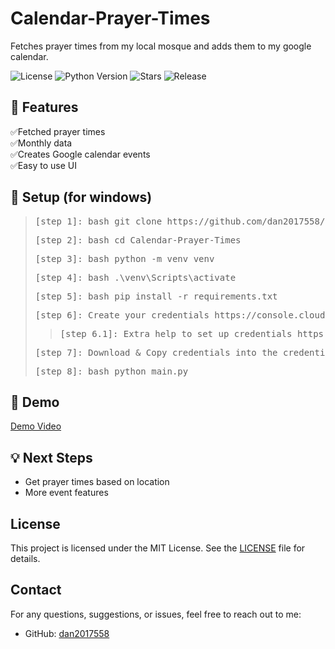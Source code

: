 # Calendar-Prayer-Times

Fetches prayer times from my local mosque and adds them to my google calendar.

![License](https://img.shields.io/github/license/dan2017558/Calendar-Prayer-Times?color=%22%239F9F9F%22)
![Python Version](https://img.shields.io/badge/python-3.8%2B-blue)
![Stars](https://img.shields.io/github/stars/dan2017558/Calendar-Prayer-Times)
![Release](https://img.shields.io/github/release-date-pre/dan2017558/Calendar-Prayer-Times)

## 🚀 Features

✅Fetched prayer times  
✅Monthly data  
✅Creates Google calendar events  
✅Easy to use UI  

## 🔧 Setup (for windows)

> <pre>[step 1]: bash git clone https://github.com/dan2017558/Calendar-Prayer-Times.git</pre>
> <pre>[step 2]: bash cd Calendar-Prayer-Times</pre>
> <pre>[step 3]: bash python -m venv venv</pre>
> <pre>[step 4]: bash .\venv\Scripts\activate</pre>
> <pre>[step 5]: bash pip install -r requirements.txt</pre>
> <pre>[step 6]: Create your credentials https://console.cloud.google.com/projectcreate</pre>
>> <pre>[step 6.1]: Extra help to set up credentials https://www.youtube.com/watch?v=OJyW9b1mrt8</pre>
> <pre>[step 7]: Download & Copy credentials into the credentials.json file</pre>
> <pre>[step 8]: bash python main.py</pre>

## 🎥 Demo

[Demo Video](https://github.com/dan2017558/Calendar-Prayer-Times/blob/main/Demo/Calendar%20Prayer%20Times%20App%20Demo.mp4)  

## 💡 Next Steps

* Get prayer times based on location
* More event features

## License

This project is licensed under the MIT License. See the [LICENSE](LICENSE) file for details.

## Contact

For any questions, suggestions, or issues, feel free to reach out to me:

- GitHub: [dan2017558](https://github.com/dan2017558)
